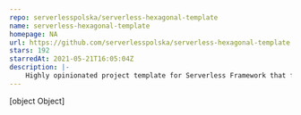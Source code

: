 ```yaml
---
repo: serverlesspolska/serverless-hexagonal-template
name: serverless-hexagonal-template
homepage: NA
url: https://github.com/serverlesspolska/serverless-hexagonal-template
stars: 192
starredAt: 2021-05-21T16:05:04Z
description: |-
    Highly opinionated project template for Serverless Framework that follows and applies hexagonal architecture principle to serverless world. Prepared with easy testing in mind.
---
```


[object Object]
